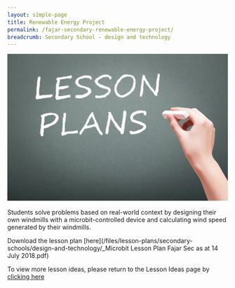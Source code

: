 ```yaml
---
layout: simple-page
title: Renewable Energy Project
permalink: /fajar-secondary-renewable-energy-project/
breadcrumb: Secondary School - design and technology
---
```


![anything](/images/in-schools/digital-maker/lesson-plans/generic-lesson-plan.jpg)

Students solve problems based on real-world context by designing their own windmills with a microbit-controlled device and calculating wind speed generated by their windmills.

Download the lesson plan [here](/files/lesson-plans/secondary-schools/design-and-technology/_Microbit Lesson Plan Fajar Sec as at 14 July 2018.pdf)

To view more lesson ideas, please return to the Lesson Ideas page by [clicking here](/in-schools/digital-maker/lesson-ideas-secondary/)
